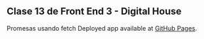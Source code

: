 ## Clase 13 de Front End 3 - Digital House

Promesas usando fetch
Deployed app available at [GitHub Pages](https://sofiadominguezgomez.github.io/rick-adn-morty).

